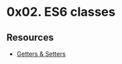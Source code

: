 # 0x02. ES6 classes


## Resources
- [Getters & Setters](https://www.youtube.com/watch?v=bl98dm7vJt0)
